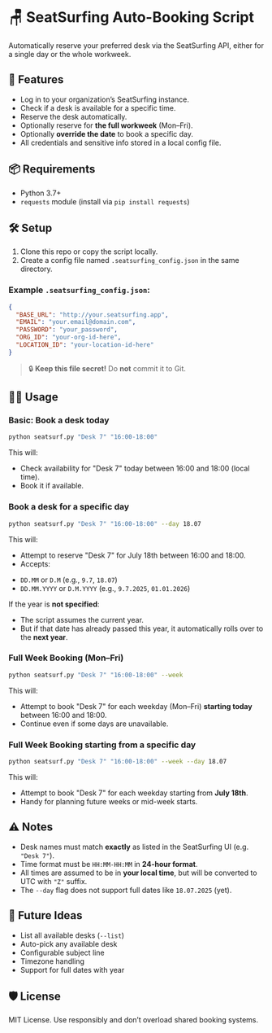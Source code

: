# 🪑 SeatSurfing Auto-Booking Script

Automatically reserve your preferred desk via the SeatSurfing API, either for a single day or the whole workweek.

## 🚀 Features

* Log in to your organization’s SeatSurfing instance.
* Check if a desk is available for a specific time.
* Reserve the desk automatically.
* Optionally reserve for **the full workweek** (Mon–Fri).
* Optionally **override the date** to book a specific day.
* All credentials and sensitive info stored in a local config file.

## 📦 Requirements

* Python 3.7+
* `requests` module (install via `pip install requests`)

## 🛠️ Setup

1. Clone this repo or copy the script locally.
2. Create a config file named `.seatsurfing_config.json` in the same directory.

### Example `.seatsurfing_config.json`:

```json
{
  "BASE_URL": "http://your.seatsurfing.app",
  "EMAIL": "your.email@domain.com",
  "PASSWORD": "your_password",
  "ORG_ID": "your-org-id-here",
  "LOCATION_ID": "your-location-id-here"
}
```

> 🔒 **Keep this file secret!** Do **not** commit it to Git.

## 🧑‍💻 Usage

### Basic: Book a desk today

```bash
python seatsurf.py "Desk 7" "16:00-18:00"
```

This will:

* Check availability for "Desk 7" today between 16:00 and 18:00 (local time).
* Book it if available.

### Book a desk for a specific day

```bash
python seatsurf.py "Desk 7" "16:00-18:00" --day 18.07
```

This will:

* Attempt to reserve "Desk 7" for July 18th between 16:00 and 18:00.
* Accepts:
- `DD.MM` or `D.M` (e.g., `9.7`, `18.07`)
- `DD.MM.YYYY` or `D.M.YYYY` (e.g., `9.7.2025`, `01.01.2026`)

If the year is **not specified**:
- The script assumes the current year.
- But if that date has already passed this year, it automatically rolls over to the **next year**.

### Full Week Booking (Mon–Fri)

```bash
python seatsurf.py "Desk 7" "16:00-18:00" --week
```

This will:

* Attempt to book "Desk 7" for each weekday (Mon–Fri) **starting today** between 16:00 and 18:00.
* Continue even if some days are unavailable.

### Full Week Booking starting from a specific day

```bash
python seatsurf.py "Desk 7" "16:00-18:00" --week --day 18.07
```

This will:

* Attempt to book "Desk 7" for each weekday starting from **July 18th**.
* Handy for planning future weeks or mid-week starts.

## ⚠️ Notes

* Desk names must match **exactly** as listed in the SeatSurfing UI (e.g. `"Desk 7"`).
* Time format must be `HH:MM-HH:MM` in **24-hour format**.
* All times are assumed to be in **your local time**, but will be converted to UTC with `"Z"` suffix.
* The `--day` flag does not support full dates like `18.07.2025` (yet).

## 🧩 Future Ideas

* List all available desks (`--list`)
* Auto-pick any available desk
* Configurable subject line
* Timezone handling
* Support for full dates with year

## 🛡 License

MIT License. Use responsibly and don’t overload shared booking systems.

